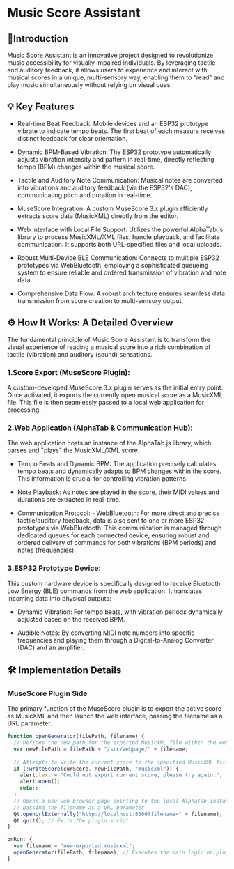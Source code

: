 # Music Score Assistant

## 🎵Introduction
Music Score Assistant is an innovative project designed to revolutionize music accessibility for visually impaired individuals. By leveraging tactile and auditory feedback, it allows users to experience and interact with musical scores in a unique, multi-sensory way, enabling them to "read" and play music simultaneously without relying on visual cues.

## 💡 Key Features
  - Real-time Beat Feedback: Mobile devices and an ESP32 prototype vibrate to indicate tempo beats. The first beat of each measure receives distinct feedback for clear orientation.
    
  - Dynamic BPM-Based Vibration: The ESP32 prototype automatically adjusts vibration intensity and pattern in real-time, directly reflecting tempo (BPM) changes within the musical score.

  - Tactile and Auditory Note Communication: Musical notes are converted into vibrations and auditory feedback (via the ESP32's DAC), communicating pitch and duration in real-time.

  - MuseScore Integration: A custom MuseScore 3.x plugin efficiently extracts score data (MusicXML) directly from the editor.

  - Web Interface with Local File Support: Utilizes the powerful AlphaTab.js library to process MusicXML/XML files, handle playback, and facilitate communication. It supports both URL-specified files and local uploads.

  - Robust Multi-Device BLE Communication: Connects to multiple ESP32 prototypes via WebBluetooth, employing a sophisticated queueing system to ensure reliable and ordered transmission of vibration and note data.

  - Comprehensive Data Flow: A robust architecture ensures seamless data transmission from score creation to multi-sensory output.

## ⚙️ How It Works: A Detailed Overview

The fundamental principle of Music Score Assistant is to transform the visual experience of reading a musical score into a rich combination of tactile (vibration) and auditory (sound) sensations.

### 1.Score Export (MuseScore Plugin):
A custom-developed MuseScore 3.x plugin serves as the initial entry point. Once activated, it exports the currently open musical score as a MusicXML file. This file is then seamlessly passed to a local web application for processing.

### 2.Web Application (AlphaTab & Communication Hub):
The web application hosts an instance of the AlphaTab.js library, which parses and "plays" the MusicXML/XML score.

  - Tempo Beats and Dynamic BPM: The application precisely calculates tempo beats and dynamically adapts to BPM changes within the score. This information is crucial for controlling vibration patterns.

  - Note Playback: As notes are played in the score, their MIDI values and durations are extracted in real-time.

  - Communication Protocol:
        - WebBluetooth: For more direct and precise tactile/auditory feedback, data is also sent to one or more ESP32 prototypes via WebBluetooth. This communication is managed through dedicated queues for each connected device, ensuring robust and ordered delivery of commands for both vibrations (BPM periods) and notes (frequencies).

### 3.ESP32 Prototype Device:
This custom hardware device is specifically designed to receive Bluetooth Low Energy (BLE) commands from the web application. It translates incoming data into physical outputs:

  - Dynamic Vibration: For tempo beats, with vibration periods dynamically adjusted based on the received BPM.

  - Audible Notes: By converting MIDI note numbers into specific frequencies and playing them through a Digital-to-Analog Converter (DAC) and an amplifier.


## 🛠️ Implementation Details

### MuseScore Plugin Side
The primary function of the MuseScore plugin is to export the active score as MusicXML and then launch the web interface, passing the filename as a URL parameter.

```js
function openGenerator(filePath, filename) {
  // Defines the new path for the exported MusicXML file within the webpage directory
  var newFilePath = filePath + "/src/webpage/" + filename;
  
  // Attempts to write the current score to the specified MusicXML file
  if (!writeScore(curScore, newFilePath, "musicxml")) {
    alert.text = "Could not export current score, please try again.";
    alert.open();
    return;
  }
  // Opens a new web browser page pointing to the local AlphaTab instance,
  // passing the filename as a URL parameter
  Qt.openUrlExternally("http://localhost:8000?filename=" + filename);
  Qt.quit(); // Exits the plugin script
}

onRun: {
  var filename = "new-exported.musicxml";
  openGenerator(filePath, filename); // Executes the main logic on plugin startup
}

